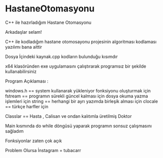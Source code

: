 # HastaneOtomasyonu

C++ ile hazırladığım Hastane Otomasyonu

Arkadaşlar selam!

C++ ile kodladığım hastane otomosayonu projesinin algoritması kodlaması yazılımı bana aittir

Dosya İçindeki kaynak.cpp kodların bulunduğu kısımdır

x64 klasöründen exe uygulamasını çalıştırarak programsız bir şekilde kullanabilirsiniz

Program Açıklaması :

windows.h == system kullanarak yükleniyor fonksiyonu oluşturmak için fstream == programın sürekli güncel kalması için dosya okuma yazma işlemleri için string == herhangi bir ayrı yazımda birleşik alması için clocale == türkçe harfler için

Classlar == Hasta , Calisan ve ondan kalıtımla üretilmiş Doktor

Main kısmında do while döngüsü yaparak programın sonsuz çalışmasını sağladım

Fonksiyonlar zaten çok açık

Problem Olursa İnstagram = tubacarr
